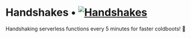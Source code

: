 # Handshakes • [![Handshakes](https://github.com/max-rocco/handshakes/actions/workflows/handshakes.yml/badge.svg?branch=main)](https://github.com/max-rocco/handshakes/actions/workflows/handshakes.yml)

Handshaking serverless functions every 5 minutes for faster coldboots! 🚀
